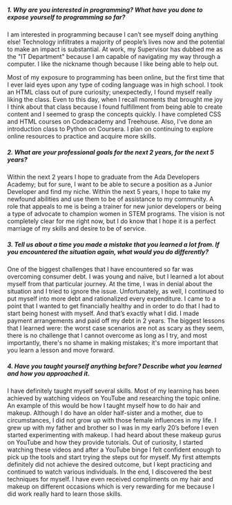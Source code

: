 ##### 1.	Why are you interested in programming? What have you done to expose yourself to programming so far? 

I am interested in programming because I can’t see myself doing anything else! Technology infiltrates a majority of people’s lives now and the potential to make an impact is substantial. At work, my Supervisor has dubbed me as the "IT Department" because I am capable of navigating my way through a computer. I like the nickname though because I like being able to help out.  

Most of my exposure to programming has been online, but the first time that I ever laid eyes upon any type of coding language was in high school. I took an HTML class out of pure curiosity; unexpectedly, I found myself really liking the class. Even to this day, when I recall moments that brought me joy I think about that class because I found fulfillment from being able to create content and I seemed to grasp the concepts quickly. I have completed CSS and HTML courses on Codeacademy and Treehouse. Also, I’ve done an introduction class to Python on Coursera. I plan on continuing to explore online resources to practice and acquire more skills.

##### 2.	What are your professional goals for the next 2 years, for the next 5 years?

Within the next 2 years I hope to graduate from the Ada Developers Academy; but for sure, I want to be able to secure a position as a Junior Developer and find my niche. Within the next 5 years, I hope to take my newfound abilities and use them to be of assistance to my community. A role that appeals to me is being a trainer for new junior developers or being a type of advocate to champion women in STEM programs. The vision is not completely clear for me right now, but I do know that I hope it is a perfect marriage of my skills and desire to be of service.
    
##### 3.	Tell us about a time you made a mistake that you learned a lot from. If you encountered the situation again, what would you do differently?
	
One of the biggest challenges that I have encountered so far was overcoming consumer debt. I was young and naïve, but I learned a lot about myself from that particular journey. At the time, I was in denial about the situation and I tried to ignore the issue. Unfortunately, as well, I continued to put myself into more debt and rationalized every expenditure. I came to a point that I wanted to get financially healthy and in order to do that I had to start being honest with myself. And that’s exactly what I did. I made payment arrangements and paid off my debt in 2 years. The biggest lessons that I learned were: the worst case scenarios are not as scary as they seem, there is no challenge that I cannot overcome as long as I try, and most importantly, there's no shame in making mistakes; it's more important that you learn a lesson and move forward.

##### 4.	Have you taught yourself anything before? Describe what you learned and how you approached it.

I have definitely taught myself several skills. Most of my learning has been achieved by watching videos on YouTube and researching the topic online. An example of this would be how I taught myself how to do hair and makeup. Although I do have an older half-sister and a mother, due to circumstances, I did not grow up with those female influences in my life. I grew up with my father and brother so I was in my early 20’s before I even started experimenting with makeup. I had heard about these makeup gurus on YouTube and how they provide tutorials. Out of curiosity, I started watching these videos and after a YouTube binge I felt confident enough to pick up the tools and start trying the steps out for myself. My first attempts definitely did not achieve the desired outcome, but I kept practicing and continued to watch various individuals. In the end, I discovered the best techniques for myself. I have even received compliments on my hair and makeup on different occasions which is very rewarding for me because I did work really hard to learn those skills.

